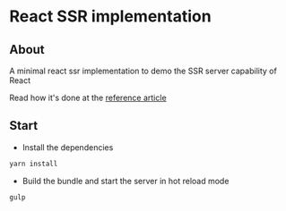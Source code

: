 # React SSR implementation


## About

A minimal react ssr implementation to demo the
SSR server capability of React

Read how it's done at the [reference article](https://datacadamia.com/web/javascript/react/server)

## Start

  * Install the dependencies
```bash
yarn install
```
  * Build the bundle and start the server in hot reload mode
```bash
gulp
```

